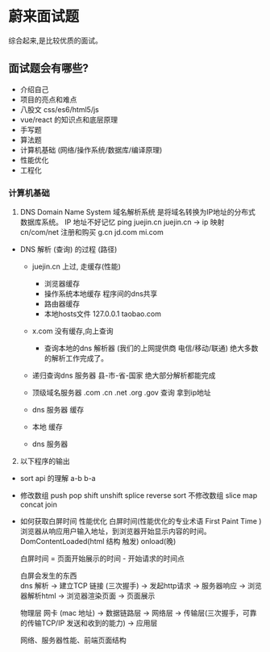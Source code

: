 # 蔚来面试题
  综合起来,是比较优质的面试。


## 面试题会有哪些?
  - 介绍自己
  - 项目的亮点和难点
  - 八股文
    css/es6/html5/js
  - vue/react 的知识点和底层原理
  - 手写题
  - 算法题
  - 计算机基础 (网络/操作系统/数据库/编译原理)
  - 性能优化
  - 工程化

### 计算机基础

1. DNS Domain Name System 域名解析系统 是将域名转换为IP地址的分布式数据库系统。
  IP 地址不好记忆
  ping juejin.cn 
  juejin.cn -> ip 映射
  cn/com/net 注册和购买 g.cn jd.com mi.com

  - DNS 解析 (查询) 的过程 (路径) 
    - juejin.cn 上过, 走缓存(性能)
      - 浏览器缓存 
      - 操作系统本地缓存 程序间的dns共享
      - 路由器缓存
      - 本地hosts文件  127.0.0.1 taobao.com

    - x.com 没有缓存,向上查询
      - 查询本地的dns 解析器 (我们的上网提供商 电信/移动/联通) 绝大多数的解析工作完成了。
    - 递归查询dns 服务器 县-市-省-国家 绝大部分解析都能完成
    - 顶级域名服务器 .com .cn .net .org .gov 查询 拿到ip地址
    - dns 服务器 缓存
    - 本地 缓存 
    - dns 服务器

2. 以下程序的输出
  - sort api  的理解 a-b b-a
  - 修改数组
    push pop shift unshift splice reverse sort
    不修改数组
    slice map concat join

- 如何获取白屏时间 性能优化
  白屏时间(性能优化的专业术语 First Paint Time ) 浏览器从响应用户输入地址，到浏览器开始显示内容的时间。
  DomContentLoaded(html 结构 触发) onload(晚)

  白屏时间 = 页面开始展示的时间 - 开始请求的时间点 

  白屏会发生的东西  
  dns 解析 -> 建立TCP 链接 (三次握手) -> 发起http请求 -> 服务器响应 -> 浏览器解析html -> 浏览器渲染页面 -> 页面展示

  物理层 网卡 (mac 地址) -> 数据链路层 -> 网络层 -> 传输层(三次握手，可靠的传输TCP/IP 发送和收到的能力) -> 应用层

  网络、服务器性能、前端页面结构 